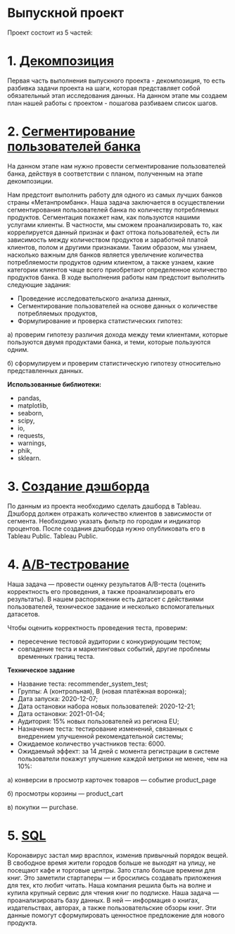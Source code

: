 # Выпускной проект

Проект состоит из 5 частей:

# 1. [Декомпозиция](https://github.com/OStonks/YandexPracticum/blob/main/final_project/decomposition.ipynb)
Первая часть выполнения выпускного проекта - декомпозиция, то есть разбивка задачи проекта на шаги, которая представляет собой обязательный этап исследования данных. На данном этапе мы создаем план нашей работы с проектом - пошагова разбиваем список шагов.

# 2. [Сегментирование пользователей банка](https://github.com/OStonks/YandexPracticum/blob/main/final_project/segmentation.ipynb)

На данном этапе нам нужно провести сегментирование пользователей банка, действуя в соответствии с планом, полученным на этапе декомпозиции.

Нам предстоит выполнить работу для одного из самых лучших банков страны «Метанпромбанк». Наша задача заключается в осуществлении сегментирования пользователей банка по количеству потребляемых продуктов. Сегментация покажет нам, как пользуются нашими услугами клиенты. В частности, мы сможем проанализировать то, как коррелируется данный признак и факт оттока пользователей, есть ли зависимость между количеством продуктов и заработной платой клиентов, полом и другими признаками. Таким образом, мы узнаем, насколько важным для банков является увеличение количества потребляемости продуктов одним клиентом, а также узнаем, какие категории клиентов чаще всего приобретают определенное количество продуктов банка.
В ходе выполнения работы нам предстоит выполнить следующие задания:
* Проведение исследовательского анализа данных,
* Сегментирование пользователей на основе данных о количестве потребляемых продуктов,
* Формулирование и проверка статистических гипотез:

а) проверим гипотезу различия дохода между теми клиентами, которые пользуются двумя продуктами банка, и теми, которые пользуются одним.

б) сформулируем и проверим статистическую гипотезу относительно представленных данных.

**Использованные библиотеки:**
* pandas,
* matplotlib,
* seaborn,
* scipy,
* io,
* requests,
* warnings,
* phik,
* sklearn.

# 3. [Создание дэшборда](https://public.tableau.com/app/profile/dmitry2405/viz/_16625714415270/Dashboard1)

По данным из проекта необходимо сделать дашборд в Tableau. Дэшборд должен отражать количество клиентов в зависимости от сегмента. Необходимо указать фильтр по городам и индикатор процентов. После создания дэшборда нужно опубликовать его в Tableau Public.
Tableau Public.
# 4. [A/B-тестрование](https://github.com/OStonks/YandexPracticum/blob/main/final_project/ab_project_marketing_events.ipynb)

Наша задача — провести оценку результатов A/B-теста (оценить корректность его проведения, а также проанализировать его результаты). В нашем распоряжении есть датасет с действиями пользователей, техническое задание и несколько вспомогательных датасетов.

Чтобы оценить корректность проведения теста, проверим:
* пересечение тестовой аудитории с конкурирующим тестом;
* совпадение теста и маркетинговых событий, другие проблемы временных границ теста.

**Техническое задание**
* Название теста: recommender_system_test;
* Группы: А (контрольная), B (новая платёжная воронка);
* Дата запуска: 2020-12-07;
* Дата остановки набора новых пользователей: 2020-12-21;
* Дата остановки: 2021-01-04;
* Аудитория: 15% новых пользователей из региона EU;
* Назначение теста: тестирование изменений, связанных с внедрением улучшенной рекомендательной системы;
* Ожидаемое количество участников теста: 6000.
* Ожидаемый эффект: за 14 дней с момента регистрации в системе пользователи покажут улучшение каждой метрики не менее, чем на 10%:

а) конверсии в просмотр карточек товаров — событие product_page

б) просмотры корзины — product_cart

в) покупки — purchase.


# 5. [SQL](https://github.com/OStonks/YandexPracticum/blob/main/final_project/SQL-3.ipynb)

Коронавирус застал мир врасплох, изменив привычный порядок вещей. В свободное время жители городов больше не выходят на улицу, не посещают кафе и торговые центры. Зато стало больше времени для книг. Это заметили стартаперы — и бросились создавать приложения для тех, кто любит читать.
Наша компания решила быть на волне и купила крупный сервис для чтения книг по подписке. Наша задача — проанализировать базу данных.
В ней — информация о книгах, издательствах, авторах, а также пользовательские обзоры книг. Эти данные помогут сформулировать ценностное предложение для нового продукта.
